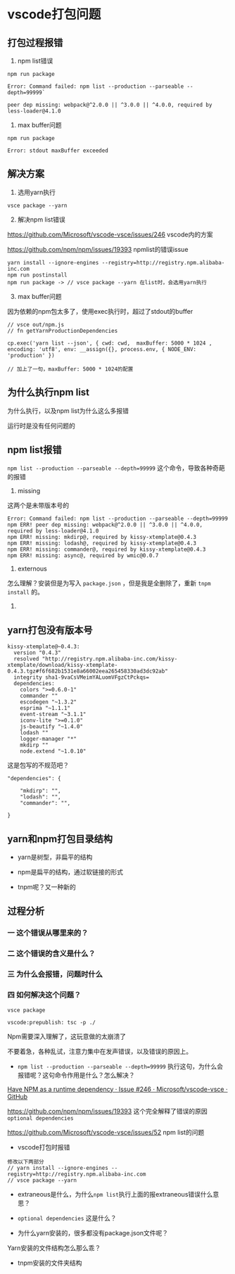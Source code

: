 # vscode打包问题

## 打包过程报错



1. npm list错误



```
npm run package

Error: Command failed: npm list --production --parseable --depth=99999`

peer dep missing: webpack@^2.0.0 || ^3.0.0 || ^4.0.0, required by less-loader@4.1.0
```



1. max buffer问题



```
npm run package

Error: stdout maxBuffer exceeded
```



## 解决方案

1. 选用yarn执行
```shell
vsce package --yarn
```



2. 解决npm list错误



https://github.com/Microsoft/vscode-vsce/issues/246 vscode内的方案



https://github.com/npm/npm/issues/19393 npmlist的错误issue



```
yarn install --ignore-engines --registry=http://registry.npm.alibaba-inc.com
npm run postinstall
npm run package -> // vsce package --yarn 在list时，会选用yarn执行
```



3. max buffer问题



因为依赖的npm包太多了，使用exec执行时，超过了stdout的buffer



```
// vsce out/npm.js
// fn getYarnProductionDependencies

cp.exec('yarn list --json', { cwd: cwd,  maxBuffer: 5000 * 1024 , encoding: 'utf8', env: __assign({}, process.env, { NODE_ENV: 'production' }) 

// 加上了一句，maxBuffer: 5000 * 1024的配置
```



## 为什么执行npm list



为什么执行，以及npm list为什么这么多报错



运行时是没有任何问题的



## npm list报错



`npm list --production --parseable --depth=99999` 这个命令，导致各种奇葩的报错



1. missing



这两个是未带版本号的



```
Error: Command failed: npm list --production --parseable --depth=99999
npm ERR! peer dep missing: webpack@^2.0.0 || ^3.0.0 || ^4.0.0, required by less-loader@4.1.0
npm ERR! missing: mkdirp@, required by kissy-xtemplate@0.4.3
npm ERR! missing: lodash@, required by kissy-xtemplate@0.4.3
npm ERR! missing: commander@, required by kissy-xtemplate@0.4.3
npm ERR! missing: async@, required by wmic@0.0.7
```



1. externous



怎么理解？安装但是为写入 `package.json` ，但是我是全删除了，重新 `tnpm install` 的。



1. 



## yarn打包没有版本号



```
kissy-xtemplate@~0.4.3:
  version "0.4.3"
  resolved "http://registry.npm.alibaba-inc.com/kissy-xtemplate/download/kissy-xtemplate-0.4.3.tgz#f6f682b1531e8a66002eea265458330ad3dc92ab"
  integrity sha1-9vaCsVMeimYALuomVFgzCtPckqs=
  dependencies:
    colors ">=0.6.0-1"
    commander ""
    escodegen "~1.3.2"
    esprima "~1.1.1"
    event-stream "~3.1.1"
    iconv-lite ">=0.1.0"
    js-beautify "~1.4.0"
    lodash ""
    logger-manager "*"
    mkdirp ""
    node.extend "~1.0.10"
```



这是包写的不规范吧？



```
"dependencies": {

    "mkdirp": "",
    "lodash": "",
    "commander": "",

}
```



## yarn和npm打包目录结构



- yarn是树型，非扁平的结构



- npm是扁平的结构，通过软链接的形式



- tnpm呢？又一种新的





## 过程分析



### 一 这个错误从哪里来的？





### 二 这个错误的含义是什么？



### 三 为什么会报错，问题时什么



### 四 如何解决这个问题？





```
vsce package
```



```
vscode:prepublish: tsc -p ./
```



Npm需要深入理解了，这玩意做的太崩溃了



不要着急，各种乱试，注意力集中在发声错误，以及错误的原因上。



- `npm list --production --parseable --depth=99999` 执行这句，为什么会报错呢？这句命令作用是什么？怎么解决？



[Have NPM as a runtime dependency · Issue #246 · Microsoft/vscode-vsce · GitHub](https://github.com/Microsoft/vscode-vsce/issues/246)



https://github.com/npm/npm/issues/19393 这个完全解释了错误的原因`optional dependencies`



https://github.com/Microsoft/vscode-vsce/issues/52 npm list的问题



- vscode打包时报错



```
修改以下两部分
// yarn install --ignore-engines --registry=http://registry.npm.alibaba-inc.com
// vsce package --yarn
```



- extraneous是什么，为什么`npm list`执行上面的报extraneous错误什么意思？

- `optional dependencies` 这是什么？

- 为什么yarn安装的，很多都没有package.json文件呢？



Yarn安装的文件结构怎么那么乖？



- tnpm安装的文件夹结构